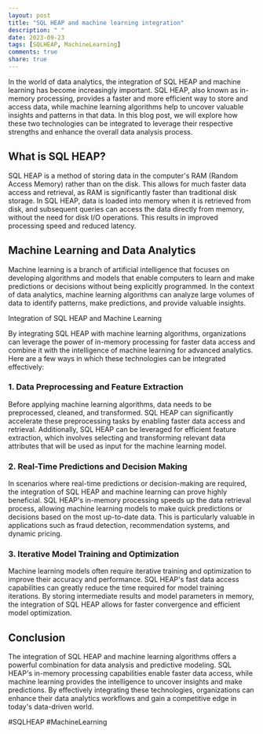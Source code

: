 ```yaml
---
layout: post
title: "SQL HEAP and machine learning integration"
description: " "
date: 2023-09-23
tags: [SQLHEAP, MachineLearning]
comments: true
share: true
---
```


In the world of data analytics, the integration of SQL HEAP and machine learning has become increasingly important. SQL HEAP, also known as in-memory processing, provides a faster and more efficient way to store and access data, while machine learning algorithms help to uncover valuable insights and patterns in that data. In this blog post, we will explore how these two technologies can be integrated to leverage their respective strengths and enhance the overall data analysis process.

## What is SQL HEAP?

SQL HEAP is a method of storing data in the computer's RAM (Random Access Memory) rather than on the disk. This allows for much faster data access and retrieval, as RAM is significantly faster than traditional disk storage. In SQL HEAP, data is loaded into memory when it is retrieved from disk, and subsequent queries can access the data directly from memory, without the need for disk I/O operations. This results in improved processing speed and reduced latency.

## Machine Learning and Data Analytics

Machine learning is a branch of artificial intelligence that focuses on developing algorithms and models that enable computers to learn and make predictions or decisions without being explicitly programmed. In the context of data analytics, machine learning algorithms can analyze large volumes of data to identify patterns, make predictions, and provide valuable insights.

Integration of SQL HEAP and Machine Learning

By integrating SQL HEAP with machine learning algorithms, organizations can leverage the power of in-memory processing for faster data access and combine it with the intelligence of machine learning for advanced analytics. Here are a few ways in which these technologies can be integrated effectively:

### 1. Data Preprocessing and Feature Extraction

Before applying machine learning algorithms, data needs to be preprocessed, cleaned, and transformed. SQL HEAP can significantly accelerate these preprocessing tasks by enabling faster data access and retrieval. Additionally, SQL HEAP can be leveraged for efficient feature extraction, which involves selecting and transforming relevant data attributes that will be used as input for the machine learning model.

### 2. Real-Time Predictions and Decision Making

In scenarios where real-time predictions or decision-making are required, the integration of SQL HEAP and machine learning can prove highly beneficial. SQL HEAP's in-memory processing speeds up the data retrieval process, allowing machine learning models to make quick predictions or decisions based on the most up-to-date data. This is particularly valuable in applications such as fraud detection, recommendation systems, and dynamic pricing.

### 3. Iterative Model Training and Optimization

Machine learning models often require iterative training and optimization to improve their accuracy and performance. SQL HEAP's fast data access capabilities can greatly reduce the time required for model training iterations. By storing intermediate results and model parameters in memory, the integration of SQL HEAP allows for faster convergence and efficient model optimization.

## Conclusion

The integration of SQL HEAP and machine learning algorithms offers a powerful combination for data analysis and predictive modeling. SQL HEAP's in-memory processing capabilities enable faster data access, while machine learning provides the intelligence to uncover insights and make predictions. By effectively integrating these technologies, organizations can enhance their data analytics workflows and gain a competitive edge in today's data-driven world.

#SQLHEAP #MachineLearning